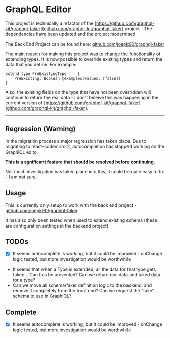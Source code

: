 # GraphQL Editor
This project is technically a refactor of the [https://github.com/graphql-kit/graphql-faker](github.com/graphql-kit/graphql-faker) project - The dependancies have been updated and the project modernised.

The Back End Project can be found here:
[github.com/joepk90/graphql-faker](https://github.com/joepk90/graphql-faker) 

The main reason for making this project was to change the functionality of extending types. It is now possible to override existing types and return the data that you define. For example:

```
extend type PreExistingType 	{
  	PreExisting: Boolean @examples(values: [false])
}
```

Also, the existing fields on the type that have not been overridden will continue to return the real data - I don't beleive this was happening in the current version of [https://github.com/graphql-kit/graphql-faker](github.com/graphql-kit/graphql-faker).

---

## Regression (Warning)
In the migration process a major regression has taken place. Due to migrating to react-codemirror2, autocompletion has stopped working on the GraphiQL edito.

<b>This is a sgnificant feature that should be resolved before continuing.</b>

Not much investigation has taken place into this, it could be quite easy to fix - I am not sure.


## Usage
This is currently only setup to work with the back end project - [github.com/joepk90/graphql-faker](https://github.com/joepk90/graphql-faker).

It has also only been tested when used to extend existing schema (these are configuration settings in the backend project).

## TODOs
- [x] It seems autocomplete is working, but it could be improved - onChange logic tested, but more investigation would be worthwhile
- It seems that when a Type is extended, all the data for that type gets faked… Can this be prevented? Can we return real data and faked data for a type?
- Can we move all schema/faker definition logic to the backend, and remove it completely from the front end? Can we request the "fake" schema to use in GraphiQL?

## Complete
- [x] It seems autocomplete is working, but it could be improved - onChange logic tested, but more investigation would be worthwhile